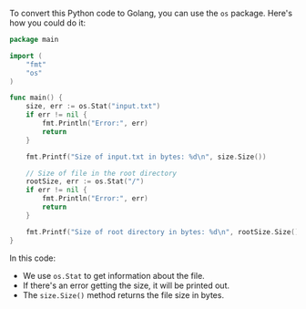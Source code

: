 To convert this Python code to Golang, you can use the `os` package. Here's how you could do it:

```go
package main

import (
	"fmt"
	"os"
)

func main() {
	size, err := os.Stat("input.txt")
	if err != nil {
		fmt.Println("Error:", err)
		return
	}

	fmt.Printf("Size of input.txt in bytes: %d\n", size.Size())

	// Size of file in the root directory
	rootSize, err := os.Stat("/")
	if err != nil {
		fmt.Println("Error:", err)
		return
	}

	fmt.Printf("Size of root directory in bytes: %d\n", rootSize.Size())
}
```
In this code:
- We use `os.Stat` to get information about the file.
- If there's an error getting the size, it will be printed out.
- The `size.Size()` method returns the file size in bytes.

